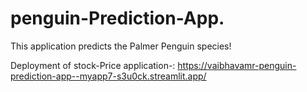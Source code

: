 # penguin-Prediction-App.
This application predicts the Palmer Penguin species!


Deployment of stock-Price application-: https://vaibhavamr-penguin-prediction-app--myapp7-s3u0ck.streamlit.app/
